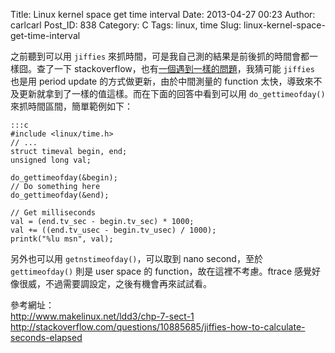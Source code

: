 Title: Linux kernel space get time interval
Date: 2013-04-27 00:23
Author: carlcarl
Post_ID: 838
Category: C
Tags: linux, time
Slug: linux-kernel-space-get-time-interval

之前聽到可以用 `jiffies`
來抓時間，可是我自己測的結果是前後抓的時間會都一樣囧。查了一下
stackoverflow，也有[一個遇到一樣的問題][]，我猜可能 `jiffies` 也是用
period update 的方式做更新，由於中間測量的 function
太快，導致來不及更新就拿到了一樣的值這樣。而在下面的回答中看到可以用
`do_gettimeofday()` 來抓時間區間，簡單範例如下：  
<!--more-->

	:::c
	#include <linux/time.h>
	// ...
	struct timeval begin, end;
	unsigned long val;
	
	do_gettimeofday(&begin);
	// Do something here
	do_gettimeofday(&end);

	// Get milliseconds 
	val = (end.tv_sec - begin.tv_sec) * 1000;
	val += ((end.tv_usec - begin.tv_usec) / 1000);
	printk("%lu msn", val);


另外也可以用 `getnstimeofday()`，可以取到 nano second，至於
`gettimeofday()` 則是 user space 的
function，故在這裡不考慮。ftrace 感覺好像很威，不過需要調設定，之後有機會再來試試看。

參考網址：  
<http://www.makelinux.net/ldd3/chp-7-sect-1>  
<http://stackoverflow.com/questions/10885685/jiffies-how-to-calculate-seconds-elapsed>

  [一個遇到一樣的問題]: http://stackoverflow.com/questions/4655711/measuring-execution-time-of-a-function-inside-linux-kernel
